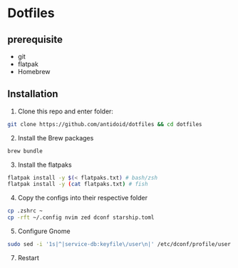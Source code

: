 # Dotfiles

## prerequisite

- git
- flatpak
- Homebrew

## Installation
1. Clone this repo and enter folder:

```sh
git clone https://github.com/antidoid/dotfiles && cd dotfiles
```

2. Install the Brew packages

```sh
brew bundle
```

3. Install the flatpaks

```sh
flatpak install -y $(< flatpaks.txt) # bash/zsh
flatpak install -y (cat flatpaks.txt) # fish
```

4. Copy the configs into their respective folder

```sh
cp .zshrc ~
cp -rft ~/.config nvim zed dconf starship.toml
```

5. Configure Gnome

```sh
sudo sed -i '1s|^|service-db:keyfile\/user\n|' /etc/dconf/profile/user
```

7. Restart
